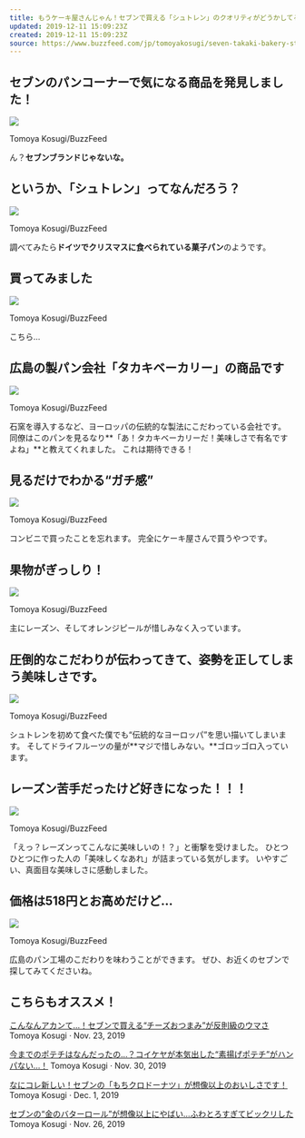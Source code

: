 ```yaml
---
title: もうケーキ屋さんじゃん！セブンで買える「シュトレン」のクオリティがどうかしてる
updated: 2019-12-11 15:09:23Z
created: 2019-12-11 15:09:23Z
source: https://www.buzzfeed.com/jp/tomoyakosugi/seven-takaki-bakery-stollen
---
```


##   セブンのパンコーナーで気になる商品を発見しました！

 ![](https://img.buzzfeed.com/buzzfeed-static/static/2019-12/4/5/asset/ade437c3e265/sub-buzz-1687-1575436888-1.jpg?crop=1858%3A2412%3B0%2C0&downsize=700%3A%2A&output-quality=auto&output-format=auto&output-quality=auto&output-format=auto&downsize=360:*)

  Tomoya Kosugi/BuzzFeed

ん？**セブンブランドじゃないな。**

##   というか、「シュトレン」ってなんだろう？

 ![](https://img.buzzfeed.com/buzzfeed-static/static/2019-12/4/6/asset/68d6bb00d979/sub-buzz-1842-1575441170-1.jpg?downsize=700%3A%2A&output-quality=auto&output-format=auto&output-quality=auto&output-format=auto&downsize=360:*)

  Tomoya Kosugi/BuzzFeed

調べてみたら**ドイツでクリスマスに食べられている菓子パン**のようです。

##   買ってみました

 ![](https://img.buzzfeed.com/buzzfeed-static/static/2019-12/4/5/asset/843e75c827db/sub-buzz-1689-1575436920-2.jpg?downsize=700%3A%2A&output-quality=auto&output-format=auto&output-quality=auto&output-format=auto&downsize=360:*)

  Tomoya Kosugi/BuzzFeed

こちら…

##   広島の製パン会社「タカキベーカリー」の商品です

 ![](https://img.buzzfeed.com/buzzfeed-static/static/2019-12/4/5/asset/b9b95b0af443/sub-buzz-1631-1575436976-1.jpg)

  Tomoya Kosugi/BuzzFeed

石窯を導入するなど、ヨーロッパの伝統的な製法にこだわっている会社です。
同僚はこのパンを見るなり**「あ！タカキベーカリーだ！美味しさで有名ですよね」**と教えてくれました。
これは期待できる！

##   見るだけでわかる“ガチ感”

 ![](https://img.buzzfeed.com/buzzfeed-static/static/2019-12/4/5/asset/87953f07e14a/sub-buzz-1764-1575437018-1.jpg)

  Tomoya Kosugi/BuzzFeed

コンビニで買ったことを忘れます。
完全にケーキ屋さんで買うやつです。

##   果物がぎっしり！

 ![](https://img.buzzfeed.com/buzzfeed-static/static/2019-12/4/5/asset/464af00a11bc/sub-buzz-1735-1575437028-1.jpg)

  Tomoya Kosugi/BuzzFeed

主にレーズン、そしてオレンジピールが惜しみなく入っています。

##   圧倒的なこだわりが伝わってきて、姿勢を正してしまう美味しさです。

 ![](https://img.buzzfeed.com/buzzfeed-static/static/2019-12/4/5/asset/68d6bb00d979/sub-buzz-1718-1575437067-1.jpg)

  Tomoya Kosugi/BuzzFeed

シュトレンを初めて食べた僕でも“伝統的なヨーロッパ”を思い描いてしまいます。
そしてドライフルーツの量が**マジで惜しみない。**ゴロッゴロ入っています。

##   レーズン苦手だったけど好きになった！！！

 ![](https://img.buzzfeed.com/buzzfeed-static/static/2019-12/4/5/asset/92cf09317bbc/sub-buzz-1574-1575437038-3.jpg)

  Tomoya Kosugi/BuzzFeed

「えっ？レーズンってこんなに美味しいの！？」と衝撃を受けました。
ひとつひとつに作った人の「美味しくなあれ」が詰まっている気がします。
いやすごい、真面目な美味しさに感動しました。

##   価格は518円とお高めだけど…

 ![](https://img.buzzfeed.com/buzzfeed-static/static/2019-12/4/7/asset/fb537bb0b0c5/sub-buzz-81-1575443475-1.jpg)

  Tomoya Kosugi/BuzzFeed

広島のパン工場のこだわりを味わうことができます。
ぜひ、お近くのセブンで探してみてくださいね。

## こちらもオススメ！

 [こんなんアカンて…！セブンで買える“チーズおつまみ”が反則級のウマさ](https://www.buzzfeed.com/jp/tomoyakosugi/seven-yaita-cheeze?bfsource=relatedmanual)  Tomoya Kosugi · Nov. 23, 2019

 [今までのポテチはなんだったの…？コイケヤが本気出した“素揚げポテチ”がハンパない…！](https://www.buzzfeed.com/jp/tomoyakosugi/sevenkoikeyapotatosuage?bfsource=relatedmanual)  Tomoya Kosugi · Nov. 30, 2019

 [なにコレ新しい！セブンの「もちクロドーナツ」が想像以上のおいしさです！](https://www.buzzfeed.com/jp/tomoyakosugi/seven-mochi-kuro-donut?bfsource=relatedmanual)  Tomoya Kosugi · Dec. 1, 2019

 [セブンの“金のバターロール”が想像以上にやばい…ふわとろすぎてビックリした](https://www.buzzfeed.com/jp/tomoyakosugi/seven-bread-roll-gold?bfsource=relatedmanual)  Tomoya Kosugi · Nov. 26, 2019